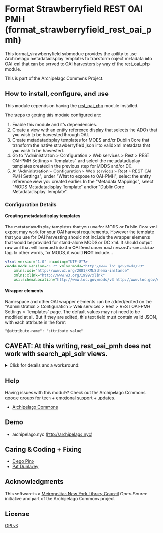 # Format Strawberryfield REST OAI PMH (format_strawberryfield_rest_oai_pmh)

This format_strawberryfield submodule provides the ability to use Archipelago metadatadisplay templates to transform object metadata into OAI xml that can be served to OAI harvesters by way of the [rest_oai_php](https://www.drupal.org/project/rest_oai_pmh) module.

This is part of the Archipelago Commons Project.

## How to install, configure, and use

This module depends on having the [rest_oai_php](https://www.drupal.org/project/rest_oai_pmh) module installed.

The steps to getting this module configured are:
1. Enable this module and it's dependencies.
2. Create a view with an entity reference display that selects the ADOs that you wish to be harvested through OAI.
3. Create metadatadisplay templates for MODS and/or Dublin Core that transform the native strawberryfield json into valid xml metadata that you wish to be harvested.
4. Go to "Administration > Configuration > Web services > Rest > REST OAI-PMH Settings > Templates" and select the metadatadisplay templates created in the previous step for MODS and/or DC.
5. At "Administration > Configuration > Web services > Rest > REST OAI-PMH Settings", under "What to expose to OAI-PMH", select the entity reference view you created earlier. In the "Metadata Mappings", select "MODS Metadatadisplay Template" and/or "Dublin Core Metadatadisplay Template".

### Configuration Details
#### Creating metadatadisplay templates
The metatadatadisplay templates that you use for MODS or Dublin Core xml export may work for your OAI harvest requirements. However the template that you use for OAI harvesting should not include the wrapper elements that would be provided for stand-alone MODS or DC xml. It should output raw xml that will inserted into the OAI feed under each record's `<metadata>` tag.  In other words, for MODS, it would **NOT** include...
```xml
<?xml version="1.0" encoding="UTF-8"?>
<mods:mods version="3.7" xmlns:mods="http://www.loc.gov/mods/v3"
    xmlns:xsi="http://www.w3.org/2001/XMLSchema-instance"
    xmlns:xlink="http://www.w3.org/1999/xlink"
    xsi:schemaLocation="http://www.loc.gov/mods/v3 http://www.loc.gov/standards/mods/v3/mods-3-7.xsd">
```
#### Wrapper elements
Namespace and other OAI wrapper elements can be added/edited on the "Administration > Configuration > Web services > Rest > REST OAI-PMH Settings > Templates" page. The default values may not need to be modified at all. But if they are edited, this text field must contain valid JSON, with each attribute in the form:

```"@attribute-name": "attribute value"```

## CAVEAT: At this writing, rest_oai_pmh does not work with search_api_solr views.
<details>
  <summary>Click for details and a workaround:</summary>

Explore this [issue](https://www.drupal.org/project/rest_oai_pmh/issues/3344748#comment-14949072) on drupal.org.

We have submitted a [merge request](https://git.drupalcode.org/project/rest_oai_pmh/-/merge_requests/9) to fix the problem. To use this patched version of the module, you can edit your composer.json file as follows.
- In the "repositories" section, add
```yaml
        {
            "type": "vcs",
            "url": "https://git.drupalcode.org/issue/rest_oai_pmh-3344748.git"
        },
```
- In the "require" section, add
```yaml
        "drupal/rest_oai_pmh": "3344748-solr-views-fatal-error-dev",
```
Then you can run `composer update drupal/rest_oai_pmh`, and it should load the patched version of rest_oai_pmh.
</details>

## Help

Having issues with this module? Check out the Archipelago Commons google groups for tech + emotional support + updates.

* [Archipelago Commons](https://groups.google.com/forum/#!forum/archipelago-commons)

## Demo

* archipelago.nyc (http://archipelago.nyc)

## Caring & Coding + Fixing

* [Diego Pino](https://github.com/DiegoPino)
* [Pat Dunlavey](https://github.com/patdunlavey)

## Acknowledgments

This software is a [Metropolitan New York Library Council](https://metro.org) Open-Source initiative and part of the Archipelago Commons project.

## License

[GPLv3](http://www.gnu.org/licenses/gpl-3.0.txt)
